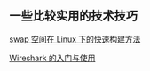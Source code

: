 ## 一些比较实用的技术技巧

[swap 空间在 Linux 下的快速构建方法](./swap%20%E7%A9%BA%E9%97%B4%E5%9C%A8%20Linux%20%E4%B8%8B%E7%9A%84%E5%BF%AB%E9%80%9F%E6%9E%84%E5%BB%BA%E6%96%B9%E6%B3%95.md)

[Wireshark 的入门与使用](Wireshark%20%E7%9A%84%E5%85%A5%E9%97%A8%E4%B8%8E%E4%BD%BF%E7%94%A8.md)
